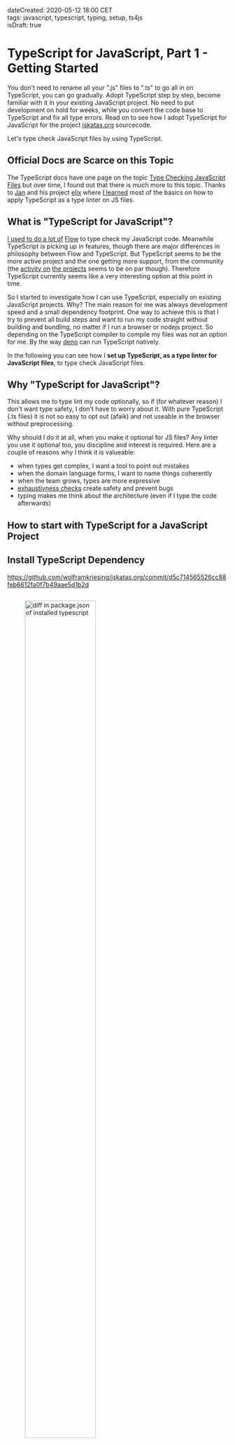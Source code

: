 dateCreated: 2020-05-12 18:00 CET  
tags: javascript, typescript, typing, setup, ts4js  
isDraft: true

# TypeScript for JavaScript, Part 1 - Getting Started
You don't need to rename all your ".js" files to ".ts" to go all in on TypeScript, you can go gradually. 
Adopt TypeScript step by step, become familiar with it in your existing JavaScript project.
No need to put development on hold for weeks, while you convert the code base to TypeScript and fix all type errors.
Read on to see how I adopt TypeScript for JavaScript for the project [jskatas.org] sourcecode.

Let's type check JavaScript files by using TypeScript.

## Official Docs are Scarce on this Topic
The TypeScript docs have one page on the topic 
[Type Checking JavaScript Files][1]
but over time, I found out that there is much more to this topic. Thanks to [Jan] and his project [elix] where
[I learned][7] most of the basics on how to apply TypeScript as a type linter on JS files.  

## What is "TypeScript for JavaScript"?
[I used to do a lot of][4] [Flow] to type check my JavaScript code. Meanwhile TypeScript is picking up in features,
though there are major differences in philosophy between Flow and TypeScript.
But TypeScript seems to be the more active project and the one getting more support,
from the community (the [activity on][5] [the projects][6] seems to be on par though). 
Therefore TypeScript currently seems like a very interesting option at this point in time.

So I started to investigate how I can use TypeScript, especially on existing JavaScript projects.
Why? The main reason for me was always development speed and a small dependency footprint. 
One way to achieve this is that I try to prevent all build steps and want to run my code straight without 
building and bundling, no matter if I run a browser or nodejs project. 
So depending on the TypeScript compiler to compile my files was not an option for me.
By the way [deno] can run TypeScript natively.  

In the following you can see how I **set up TypeScript, as a type linter for JavaScript files**, 
to type check JavaScript files.

[jskatas.org]: https://jskatas.org
[Jan]: https://twitter.com/JanMiksovsky
[elix]: https://twitter.com/ElixElements/
[Flow]: https://flow.org/
[deno]: https://deno.land
[1]: https://www.typescriptlang.org/docs/handbook/type-checking-javascript-files.html
[2]: http://www.adamsolove.com/js/flow/type/2016/04/15/flow-exhaustiveness.html
[3]: https://www.typescriptlang.org/docs/handbook/advanced-types.html#exhaustiveness-checking
[4]: https://gitlab.com/wolframkriesing/talk-flow-type-enterjs-2017
[5]: https://github.com/facebook/flow/graphs/commit-activity
[6]: https://github.com/microsoft/TypeScript/graphs/commit-activity
[7]: https://github.com/elix/elix/pull/109#issuecomment-575589440

## Why "TypeScript for JavaScript"?
This allows me to type lint my code optionally, so if (for whatever reason) I don't want type safety, I don't have
to worry about it. With pure TypeScript (.ts files) it is not so easy to opt out (afaik) and not useable in the browser
without preprocessing.

Why should I do it at all, when you make it optional for JS files?
Any linter you use  it optional too, you discipline and interest is required.
Here are a couple of reasons why I think it is  valueable:
* when types get complex, I want a tool to point out mistakes
* when the domain language forms, I want to name things coherently
* when the team grows, types are more expressive
* [exhaustivness checks][3] create safety and prevent bugs
* typing makes me think about the architecture (even if I type the code afterwards)

## How to start with TypeScript for a JavaScript Project

## Install TypeScript Dependency

https://github.com/wolframkriesing/jskatas.org/commit/d5c714565526cc88feb6612fa0f7b49aae5d1b2d

<figure style="display: inline-block">
    <img src="./install-typescript.gif" alt="diff in package.json of installed typescript" width="70%"/>
    <figcaption>The diff in the package.json of installed typescript</figcaption>
</figure>

## Add npm Script for Type Checking

https://github.com/wolframkriesing/jskatas.org/commit/11d1fde4673b9204792212fa7d2c98160ad92dcf

<figure style="display: inline-block">
    <img src="./add-typecheck-script.gif" alt="" width="70%"/>
    <figcaption></figcaption>
</figure>

nothing happens yet

```bash
> npm run typecheck

> jskatas.org@2.0.0 typecheck /app
> tsc

Version 3.8.3
Syntax:   tsc [options] [file...]

Examples: tsc hello.ts
          tsc --outFile file.js file.ts
          tsc @args.txt
          tsc --build tsconfig.json
...
```

tsc is not configured

## Add tsconfig.json

https://github.com/wolframkriesing/jskatas.org/commit/2a9bbcd7182295c7074bb1662e915a4af00df71b

<figure style="display: inline-block">
    <img src="./empty-tsconfig.gif" alt="" width="300"/>
    <figcaption></figcaption>
</figure>



```
> npm run typecheck

> jskatas.org@2.0.0 typecheck /app
> tsc

error TS18003: No inputs were found in config file '/app/tsconfig.json'. Specified 'include' paths were '["**/*"]' and 'exclude' paths were '[]'.
```

## Add "include" to tsconfig.json

https://github.com/wolframkriesing/jskatas.org/commit/527c05f5202fdf857c2902427a28de4857fe944c

<figure style="display: inline-block">
    <img src="./tsconfig-with-include.gif" alt="" width="500"/>
    <figcaption></figcaption>
</figure>

```
> npm run typecheck

> jskatas.org@2.0.0 typecheck /app
> tsc

error TS18003: No inputs were found in config file '/app/tsconfig.json'. Specified 'include' paths were '["src/*.js"]' and 'exclude' paths were '[]'.
```

## allowJs option

https://github.com/wolframkriesing/jskatas.org/commit/5b24fd2bd522291909fe534f320c74571748e8c4

<figure style="display: inline-block">
    <img src="./tsconfig-allowjs.gif" alt="" width="500"/>
    <figcaption></figcaption>
</figure>

```
> npm run typecheck

> jskatas.org@2.0.0 typecheck /app
> tsc

error TS5055: Cannot write file '/app/src/config.js' because it would overwrite input file.

error TS5055: Cannot write file '/app/src/env.js' because it would overwrite input file.

error TS5055: Cannot write file '/app/src/kata.js' because it would overwrite input file.

error TS5055: Cannot write file '/app/src/katabundle.js' because it would overwrite input file.

error TS5055: Cannot write file '/app/src/katagroup.js' because it would overwrite input file.

error TS5055: Cannot write file '/app/src/lit-html.js' because it would overwrite input file.

error TS5055: Cannot write file '/app/src/pagedata.js' because it would overwrite input file.

error TS5055: Cannot write file '/app/src/rawmetadata.js' because it would overwrite input file.

error TS5055: Cannot write file '/app/src/rss-feed.js' because it would overwrite input file.


Found 9 errors.

```

## noEmit - dont generate js files, compile=off ;)

https://github.com/wolframkriesing/jskatas.org/commit/65c0ab8c6cfe8c35e347e3a340d76faaf992b247

<figure style="display: inline-block">
    <img src="./tsconfig-noemit.gif" alt="" width="500"/>
    <figcaption></figcaption>
</figure>


```
> npm run typecheck

> jskatas.org@2.0.0 typecheck /app
> tsc

```

##

https://github.com/wolframkriesing/jskatas.org/commit/7afb09295f9f66d28510152d4dbb24bc26d726a8

<figure style="display: inline-block">
    <img src="./tsconfig-checkjs.gif" alt="" width="500"/>
    <figcaption></figcaption>
</figure>

```
> npm run typecheck

> jskatas.org@2.0.0 typecheck /app
> tsc

src/config.js:28:10 - error TS2339: Property 'bundleName' does not exist on type 'BundleConfig'.

28     inst.bundleName = bundleName;
            ~~~~~~~~~~

src/config.js:29:10 - error TS2339: Property 'sourceUrl' does not exist on type 'BundleConfig'.

29     inst.sourceUrl = `${katasUrl}/${bundleName}/__all__.json`;
            ~~~~~~~~~

...

Found 24 errors.

```

## Check src+scripts dir

https://github.com/wolframkriesing/jskatas.org/commit/374985ef6171733eaea7e85db202705770ad0b6a

<figure style="display: inline-block">
    <img src="./tsconfig-include-all.gif" alt="" width="500"/>
    <figcaption></figcaption>
</figure>

```
> npm run typecheck

> jskatas.org@2.0.0 typecheck /app
> tsc

...

Found 72 errors.
```